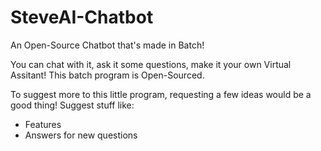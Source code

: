 # SteveAI-Chatbot
An Open-Source Chatbot that's made in Batch!

You can chat with it, ask it some questions, make it your own Virtual Assitant!
This batch program is Open-Sourced.

To suggest more to this little program, requesting a few ideas would be a good thing!
Suggest stuff like: 
- Features
- Answers for new questions
